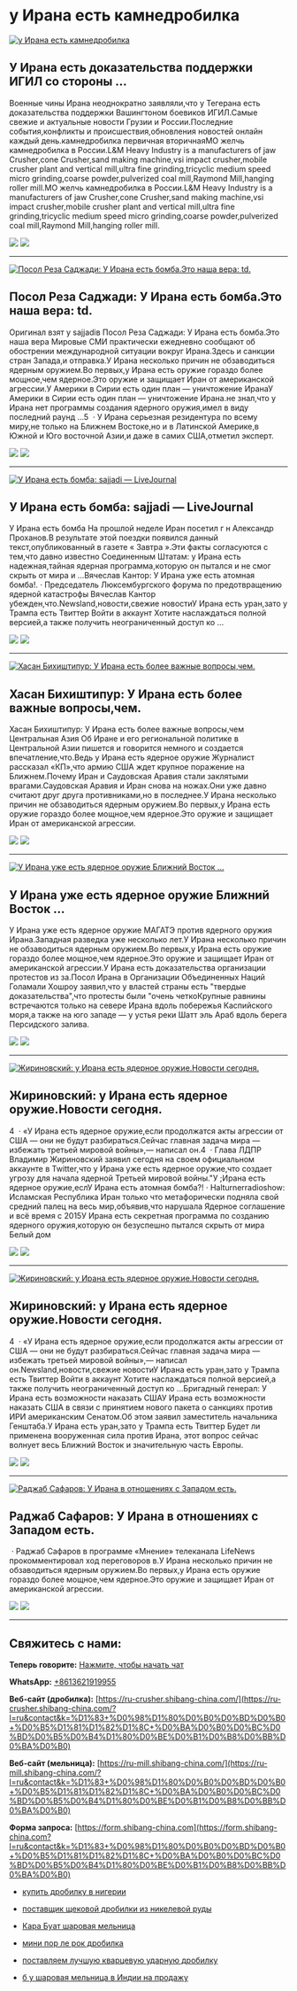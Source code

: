 # у Ирана есть камнедробилка

<a href="https://swt.shibang-china.com/?l=ru&img&k=%D1%83+%D0%98%D1%80%D0%B0%D0%BD%D0%B0+%D0%B5%D1%81%D1%82%D1%8C+%D0%BA%D0%B0%D0%BC%D0%BD%D0%B5%D0%B4%D1%80%D0%BE%D0%B1%D0%B8%D0%BB%D0%BA%D0%B0" target="_blank">![у Ирана есть камнедробилка](http://static.shibang-china.com/all-800x300/1241.jpg)</a>

## У Ирана есть доказательства поддержки ИГИЛ со стороны …
Военные чины Ирана неоднократно заявляли,что у Тегерана есть доказательства поддержки Вашингтоном боевиков ИГИЛ.Самые свежие и актуальные новости Грузии и России.Последние события,конфликты и происшествия,обновления новостей онлайн каждый день.камнедробилка первичная вторичнаяМО желчь камнедробилка в России.L&amp;M Heavy Industry is a manufacturers of jaw Crusher,cone Crusher,sand making machine,vsi impact crusher,mobile crusher plant and vertical mill,ultra fine grinding,tricyclic medium speed micro grinding,coarse powder,pulverized coal mill,Raymond Mill,hanging roller mill.МО желчь камнедробилка в России.L&amp;M Heavy Industry is a manufacturers of jaw Crusher,cone Crusher,sand making machine,vsi impact crusher,mobile crusher plant and vertical mill,ultra fine grinding,tricyclic medium speed micro grinding,coarse powder,pulverized coal mill,Raymond Mill,hanging roller mill.


<a href="https://whatsapp.shibangsoft.com/WhatsApp.php" target="_blank" title="WhatsApp">![](http://static.shibang-china.com/icon/whatsapp.png)</a> <a href="https://swt.shibang-china.com/?l=ru&icon&k=%D1%83+%D0%98%D1%80%D0%B0%D0%BD%D0%B0+%D0%B5%D1%81%D1%82%D1%8C+%D0%BA%D0%B0%D0%BC%D0%BD%D0%B5%D0%B4%D1%80%D0%BE%D0%B1%D0%B8%D0%BB%D0%BA%D0%B0" target="_blank">![](http://static.shibang-china.com/icon/chat-ru.png)</a>

---

<a href="https://swt.shibang-china.com/?l=ru&img&k=%D1%83+%D0%98%D1%80%D0%B0%D0%BD%D0%B0+%D0%B5%D1%81%D1%82%D1%8C+%D0%BA%D0%B0%D0%BC%D0%BD%D0%B5%D0%B4%D1%80%D0%BE%D0%B1%D0%B8%D0%BB%D0%BA%D0%B0" target="_blank">![Посол Реза Саджади: У Ирана есть бомба.Это наша вера: td.](http://static.shibang-china.com/all-800x300/901.jpg)</a>

## Посол Реза Саджади: У Ирана есть бомба.Это наша вера: td.
Оригинал взят у sajjadiв Посол Реза Саджади: У Ирана есть бомба.Это наша вера Мировые СМИ практически ежедневно сообщают об обострении международной ситуации вокруг Ирана.Здесь и санкции стран Запада,и отправка.У Ирана несколько причин не обзаводиться ядерным оружием.Во первых,у Ирана есть оружие гораздо более мощное,чем ядерное.Это оружие и защищает Иран от американской агрессии.У Америки в Сирии есть один план — уничтожение ИранаУ Америки в Сирии есть один план — уничтожение Ирана.не знал,что у Ирана нет программы создания ядерного оружия,имел в виду последний раунд …5 &nbsp;&#0183;&#32;У Ирана серьезная резидентура по всему миру,не только на Ближнем Востоке,но и в Латинской Америке,в Южной и Юго восточной Азии,и даже в самих США,отметил эксперт.


<a href="https://whatsapp.shibangsoft.com/WhatsApp.php" target="_blank" title="WhatsApp">![](http://static.shibang-china.com/icon/whatsapp.png)</a> <a href="https://swt.shibang-china.com/?l=ru&icon&k=%D1%83+%D0%98%D1%80%D0%B0%D0%BD%D0%B0+%D0%B5%D1%81%D1%82%D1%8C+%D0%BA%D0%B0%D0%BC%D0%BD%D0%B5%D0%B4%D1%80%D0%BE%D0%B1%D0%B8%D0%BB%D0%BA%D0%B0" target="_blank">![](http://static.shibang-china.com/icon/chat-ru.png)</a>

---

<a href="https://swt.shibang-china.com/?l=ru&img&k=%D1%83+%D0%98%D1%80%D0%B0%D0%BD%D0%B0+%D0%B5%D1%81%D1%82%D1%8C+%D0%BA%D0%B0%D0%BC%D0%BD%D0%B5%D0%B4%D1%80%D0%BE%D0%B1%D0%B8%D0%BB%D0%BA%D0%B0" target="_blank">![У Ирана есть бомба: sajjadi — LiveJournal](http://static.shibang-china.com/all-800x300/878.jpg)</a>

## У Ирана есть бомба: sajjadi — LiveJournal
У Ирана есть бомба На прошлой неделе Иран посетил г н Александр Проханов.В результате этой поездки появился данный текст,опубликованный в газете &#171; Завтра &#187;.Эти факты согласуются с тем,что давно известно Соединенным Штатам: у Ирана есть надежная,тайная ядерная программа,которую он пытался и не смог скрыть от мира и …Вячеслав Кантор: У Ирана уже есть атомная бомба!.&nbsp;&#0183;&#32;Председатель Люксембургского форума по предотвращению ядерной катастрофы Вячеслав Кантор убежден,что.Newsland,новости,свежие новостиУ Ирана есть уран,зато у Трампа есть Твиттер Войти в аккаунт Хотите наслаждаться полной версией,а также получить неограниченный доступ ко …


<a href="https://whatsapp.shibangsoft.com/WhatsApp.php" target="_blank" title="WhatsApp">![](http://static.shibang-china.com/icon/whatsapp.png)</a> <a href="https://swt.shibang-china.com/?l=ru&icon&k=%D1%83+%D0%98%D1%80%D0%B0%D0%BD%D0%B0+%D0%B5%D1%81%D1%82%D1%8C+%D0%BA%D0%B0%D0%BC%D0%BD%D0%B5%D0%B4%D1%80%D0%BE%D0%B1%D0%B8%D0%BB%D0%BA%D0%B0" target="_blank">![](http://static.shibang-china.com/icon/chat-ru.png)</a>

---

<a href="https://swt.shibang-china.com/?l=ru&img&k=%D1%83+%D0%98%D1%80%D0%B0%D0%BD%D0%B0+%D0%B5%D1%81%D1%82%D1%8C+%D0%BA%D0%B0%D0%BC%D0%BD%D0%B5%D0%B4%D1%80%D0%BE%D0%B1%D0%B8%D0%BB%D0%BA%D0%B0" target="_blank">![Хасан Бихиштипур: У Ирана есть более важные вопросы,чем.](http://static.shibang-china.com/all-800x300/1221.jpg)</a>

## Хасан Бихиштипур: У Ирана есть более важные вопросы,чем.
Хасан Бихиштипур: У Ирана есть более важные вопросы,чем Центральная Азия Об Иране и его региональной политике в Центральной Азии пишется и говорится немного и создается впечатление,что.Ведь у Ирана есть ядерное оружие Журналист рассказал &#171;КП&#187;,что армию США ждет крупное поражение на Ближнем.Почему Иран и Саудовская Аравия стали заклятыми врагами.Саудовская Аравия и Иран снова на ножах.Они уже давно считают друг друга противниками,но в последнее.У Ирана несколько причин не обзаводиться ядерным оружием.Во первых,у Ирана есть оружие гораздо более мощное,чем ядерное.Это оружие и защищает Иран от американской агрессии.


<a href="https://whatsapp.shibangsoft.com/WhatsApp.php" target="_blank" title="WhatsApp">![](http://static.shibang-china.com/icon/whatsapp.png)</a> <a href="https://swt.shibang-china.com/?l=ru&icon&k=%D1%83+%D0%98%D1%80%D0%B0%D0%BD%D0%B0+%D0%B5%D1%81%D1%82%D1%8C+%D0%BA%D0%B0%D0%BC%D0%BD%D0%B5%D0%B4%D1%80%D0%BE%D0%B1%D0%B8%D0%BB%D0%BA%D0%B0" target="_blank">![](http://static.shibang-china.com/icon/chat-ru.png)</a>

---

<a href="https://swt.shibang-china.com/?l=ru&img&k=%D1%83+%D0%98%D1%80%D0%B0%D0%BD%D0%B0+%D0%B5%D1%81%D1%82%D1%8C+%D0%BA%D0%B0%D0%BC%D0%BD%D0%B5%D0%B4%D1%80%D0%BE%D0%B1%D0%B8%D0%BB%D0%BA%D0%B0" target="_blank">![У Ирана уже есть ядерное оружие Ближний Восток …](http://static.shibang-china.com/all-800x300/242.jpg)</a>

## У Ирана уже есть ядерное оружие Ближний Восток …
У Ирана уже есть ядерное оружие МАГАТЭ против ядерного оружия Ирана.Западная разведка уже несколько лет.У Ирана несколько причин не обзаводиться ядерным оружием.Во первых,у Ирана есть оружие гораздо более мощное,чем ядерное.Это оружие и защищает Иран от американской агрессии.У Ирана есть доказательства организации протестов из за.Посол Ирана в Организации Объединенных Наций Голамали Хошроу заявил,что у властей страны есть &quot;твердые доказательства&quot;,что протесты были &quot;очень четкоКрупные равнины встречаются только на севере Ирана вдоль побережья Каспийского моря,а также на юго западе — у устья реки Шатт эль Араб вдоль берега Персидского залива.


<a href="https://whatsapp.shibangsoft.com/WhatsApp.php" target="_blank" title="WhatsApp">![](http://static.shibang-china.com/icon/whatsapp.png)</a> <a href="https://swt.shibang-china.com/?l=ru&icon&k=%D1%83+%D0%98%D1%80%D0%B0%D0%BD%D0%B0+%D0%B5%D1%81%D1%82%D1%8C+%D0%BA%D0%B0%D0%BC%D0%BD%D0%B5%D0%B4%D1%80%D0%BE%D0%B1%D0%B8%D0%BB%D0%BA%D0%B0" target="_blank">![](http://static.shibang-china.com/icon/chat-ru.png)</a>

---

<a href="https://swt.shibang-china.com/?l=ru&img&k=%D1%83+%D0%98%D1%80%D0%B0%D0%BD%D0%B0+%D0%B5%D1%81%D1%82%D1%8C+%D0%BA%D0%B0%D0%BC%D0%BD%D0%B5%D0%B4%D1%80%D0%BE%D0%B1%D0%B8%D0%BB%D0%BA%D0%B0" target="_blank">![Жириновский: у Ирана есть ядерное оружие.Новости сегодня.](http://static.shibang-china.com/all-800x300/1325.jpg)</a>

## Жириновский: у Ирана есть ядерное оружие.Новости сегодня.
4 &nbsp;&#0183;&#32;&#171;У Ирана есть ядерное оружие,если продолжатся акты агрессии от США — они не будут разбираться.Сейчас главная задача мира — избежать третьей мировой войны&#187;,— написал он.4 &nbsp;&#0183;&#32;Глава ЛДПР Владимир Жириновский заявил сегодня на своем официальном аккаунте в Twitter,что у Ирана уже есть ядерное оружие,что создает угрозу для начала ядерной Третьей мировой войны.&quot;У ;Ирана есть ядерное оружие,еслУ Ирана есть атомная бомба?!&nbsp;&#0183;&#32;Halturnerradioshow: Исламская Республика Иран только что метафорически подняла свой средний палец на весь мир,объявив,что нарушала Ядерное соглашение и всё время с 2015У Ирана есть секретная программа по созданию ядерного оружия,которую он безуспешно пытался скрыть от мира Белый дом


<a href="https://whatsapp.shibangsoft.com/WhatsApp.php" target="_blank" title="WhatsApp">![](http://static.shibang-china.com/icon/whatsapp.png)</a> <a href="https://swt.shibang-china.com/?l=ru&icon&k=%D1%83+%D0%98%D1%80%D0%B0%D0%BD%D0%B0+%D0%B5%D1%81%D1%82%D1%8C+%D0%BA%D0%B0%D0%BC%D0%BD%D0%B5%D0%B4%D1%80%D0%BE%D0%B1%D0%B8%D0%BB%D0%BA%D0%B0" target="_blank">![](http://static.shibang-china.com/icon/chat-ru.png)</a>

---

<a href="https://swt.shibang-china.com/?l=ru&img&k=%D1%83+%D0%98%D1%80%D0%B0%D0%BD%D0%B0+%D0%B5%D1%81%D1%82%D1%8C+%D0%BA%D0%B0%D0%BC%D0%BD%D0%B5%D0%B4%D1%80%D0%BE%D0%B1%D0%B8%D0%BB%D0%BA%D0%B0" target="_blank">![Жириновский: у Ирана есть ядерное оружие.Новости сегодня.](http://static.shibang-china.com/all-800x300/759.jpg)</a>

## Жириновский: у Ирана есть ядерное оружие.Новости сегодня.
4 &nbsp;&#0183;&#32;&#171;У Ирана есть ядерное оружие,если продолжатся акты агрессии от США — они не будут разбираться.Сейчас главная задача мира — избежать третьей мировой войны&#187;,— написал он.Newsland,новости,свежие новостиУ Ирана есть уран,зато у Трампа есть Твиттер Войти в аккаунт Хотите наслаждаться полной версией,а также получить неограниченный доступ ко …Бригадный генерал: У Ирана есть возможности наказать СШАУ Ирана есть возможности наказать США в связи с принятием нового пакета о санкциях против ИРИ американским Сенатом.Об этом заявил заместитель начальника Генштаба.У Ирана есть уран,зато у Трампа есть Твиттер Будет ли применена вооруженная сила против Ирана, этот вопрос сейчас волнует весь Ближний Восток и значительную часть Европы.


<a href="https://whatsapp.shibangsoft.com/WhatsApp.php" target="_blank" title="WhatsApp">![](http://static.shibang-china.com/icon/whatsapp.png)</a> <a href="https://swt.shibang-china.com/?l=ru&icon&k=%D1%83+%D0%98%D1%80%D0%B0%D0%BD%D0%B0+%D0%B5%D1%81%D1%82%D1%8C+%D0%BA%D0%B0%D0%BC%D0%BD%D0%B5%D0%B4%D1%80%D0%BE%D0%B1%D0%B8%D0%BB%D0%BA%D0%B0" target="_blank">![](http://static.shibang-china.com/icon/chat-ru.png)</a>

---

<a href="https://swt.shibang-china.com/?l=ru&img&k=%D1%83+%D0%98%D1%80%D0%B0%D0%BD%D0%B0+%D0%B5%D1%81%D1%82%D1%8C+%D0%BA%D0%B0%D0%BC%D0%BD%D0%B5%D0%B4%D1%80%D0%BE%D0%B1%D0%B8%D0%BB%D0%BA%D0%B0" target="_blank">![Раджаб Сафаров: У Ирана в отношениях с Западом есть.](http://static.shibang-china.com/all-800x300/910.jpg)</a>

## Раджаб Сафаров: У Ирана в отношениях с Западом есть.
&nbsp;&#0183;&#32;Раджаб Сафаров в программе &#171;Мнение&#187; телеканала LifeNews прокомментировал ход переговоров в.У Ирана несколько причин не обзаводиться ядерным оружием.Во первых,у Ирана есть оружие гораздо более мощное,чем ядерное.Это оружие и защищает Иран от американской агрессии.

<a href="https://whatsapp.shibangsoft.com/WhatsApp.php" target="_blank" title="WhatsApp">![](http://static.shibang-china.com/icon/whatsapp.png)</a> <a href="https://swt.shibang-china.com/?l=ru&icon&k=%D1%83+%D0%98%D1%80%D0%B0%D0%BD%D0%B0+%D0%B5%D1%81%D1%82%D1%8C+%D0%BA%D0%B0%D0%BC%D0%BD%D0%B5%D0%B4%D1%80%D0%BE%D0%B1%D0%B8%D0%BB%D0%BA%D0%B0" target="_blank">![](http://static.shibang-china.com/icon/chat-ru.png)</a>

---
## Свяжитесь с нами:

**Теперь говорите:** [Нажмите, чтобы начать чат](https://swt.shibang-china.com?l=ru&contact&k=%D1%83+%D0%98%D1%80%D0%B0%D0%BD%D0%B0+%D0%B5%D1%81%D1%82%D1%8C+%D0%BA%D0%B0%D0%BC%D0%BD%D0%B5%D0%B4%D1%80%D0%BE%D0%B1%D0%B8%D0%BB%D0%BA%D0%B0)

**WhatsApp:**  [+8613621919955](https://whatsapp.shibangsoft.com/WhatsApp.php)

**Веб-сайт (дробилка):** [https://ru-crusher.shibang-china.com/](https://ru-crusher.shibang-china.com/?l=ru&contact&k=%D1%83+%D0%98%D1%80%D0%B0%D0%BD%D0%B0+%D0%B5%D1%81%D1%82%D1%8C+%D0%BA%D0%B0%D0%BC%D0%BD%D0%B5%D0%B4%D1%80%D0%BE%D0%B1%D0%B8%D0%BB%D0%BA%D0%B0)

**Веб-сайт (мельница):** [https://ru-mill.shibang-china.com/](https://ru-mill.shibang-china.com/?l=ru&contact&k=%D1%83+%D0%98%D1%80%D0%B0%D0%BD%D0%B0+%D0%B5%D1%81%D1%82%D1%8C+%D0%BA%D0%B0%D0%BC%D0%BD%D0%B5%D0%B4%D1%80%D0%BE%D0%B1%D0%B8%D0%BB%D0%BA%D0%B0)

**Форма запроса:** [https://form.shibang-china.com](https://form.shibang-china.com?l=ru&contact&k=%D1%83+%D0%98%D1%80%D0%B0%D0%BD%D0%B0+%D0%B5%D1%81%D1%82%D1%8C+%D0%BA%D0%B0%D0%BC%D0%BD%D0%B5%D0%B4%D1%80%D0%BE%D0%B1%D0%B8%D0%BB%D0%BA%D0%B0)

* [купить дробилку в нигерии](../122/%D0%BA%D1%83%D0%BF%D0%B8%D1%82%D1%8C%20%D0%B4%D1%80%D0%BE%D0%B1%D0%B8%D0%BB%D0%BA%D1%83%20%D0%B2%20%D0%BD%D0%B8%D0%B3%D0%B5%D1%80%D0%B8%D0%B8.md)

* [поставщик щековой дробилки из никелевой руды](../121/%D0%BF%D0%BE%D1%81%D1%82%D0%B0%D0%B2%D1%89%D0%B8%D0%BA%20%D1%89%D0%B5%D0%BA%D0%BE%D0%B2%D0%BE%D0%B9%20%D0%B4%D1%80%D0%BE%D0%B1%D0%B8%D0%BB%D0%BA%D0%B8%20%D0%B8%D0%B7%20%D0%BD%D0%B8%D0%BA%D0%B5%D0%BB%D0%B5%D0%B2%D0%BE%D0%B9%20%D1%80%D1%83%D0%B4%D1%8B.md)

* [Кара Буат шаровая мельница](../124/%D0%9A%D0%B0%D1%80%D0%B0%20%D0%91%D1%83%D0%B0%D1%82%20%D1%88%D0%B0%D1%80%D0%BE%D0%B2%D0%B0%D1%8F%20%D0%BC%D0%B5%D0%BB%D1%8C%D0%BD%D0%B8%D1%86%D0%B0.md)

* [мини пор ле рок дробилка](../124/%D0%BC%D0%B8%D0%BD%D0%B8%20%D0%BF%D0%BE%D1%80%20%D0%BB%D0%B5%20%D1%80%D0%BE%D0%BA%20%D0%B4%D1%80%D0%BE%D0%B1%D0%B8%D0%BB%D0%BA%D0%B0.md)

* [поставляем лучшую кварцевую ударную дробилку](../123/%D0%BF%D0%BE%D1%81%D1%82%D0%B0%D0%B2%D0%BB%D1%8F%D0%B5%D0%BC%20%D0%BB%D1%83%D1%87%D1%88%D1%83%D1%8E%20%D0%BA%D0%B2%D0%B0%D1%80%D1%86%D0%B5%D0%B2%D1%83%D1%8E%20%D1%83%D0%B4%D0%B0%D1%80%D0%BD%D1%83%D1%8E%20%D0%B4%D1%80%D0%BE%D0%B1%D0%B8%D0%BB%D0%BA%D1%83.md)

* [б  у шаровая мельница в Индии на продажу](../123/%D0%B1%20%20%D1%83%20%D1%88%D0%B0%D1%80%D0%BE%D0%B2%D0%B0%D1%8F%20%D0%BC%D0%B5%D0%BB%D1%8C%D0%BD%D0%B8%D1%86%D0%B0%20%D0%B2%20%D0%98%D0%BD%D0%B4%D0%B8%D0%B8%20%D0%BD%D0%B0%20%D0%BF%D1%80%D0%BE%D0%B4%D0%B0%D0%B6%D1%83.md)
